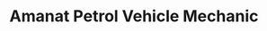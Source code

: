 ---
title: "Amanat Petrol Vehicle Mechanic"
url: /karachi/amanat-petrol-vehicle-mechanic/
shop: car repair
---